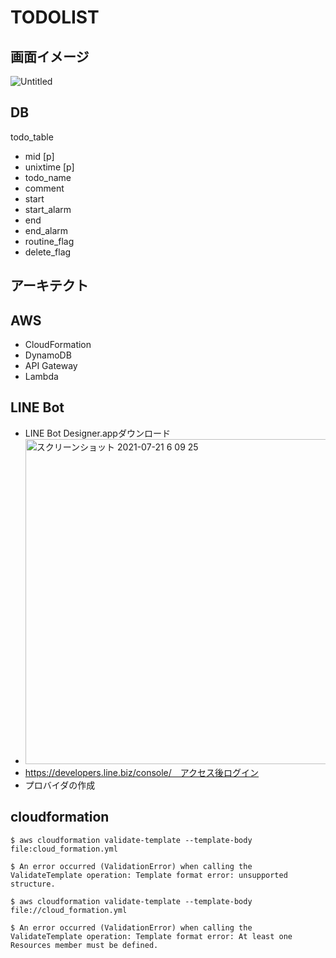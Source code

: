# TODOLIST

## 画面イメージ
![Untitled](https://user-images.githubusercontent.com/22611735/126231053-ef22a400-8a6a-4236-89c0-fbe5bc5bec66.jpg)

## DB
todo_table
- mid [p]
- unixtime [p]
- todo_name
- comment
- start
- start_alarm
- end
- end_alarm
- routine_flag
- delete_flag

## アーキテクト

## AWS
- CloudFormation
- DynamoDB
- API Gateway
- Lambda

## LINE Bot
- LINE Bot Designer.appダウンロード
- <img width="520" alt="スクリーンショット 2021-07-21 6 09 25" src="https://user-images.githubusercontent.com/22611735/126395763-47ed2917-ff86-416a-83b4-997cbd1338e6.png">
- https://developers.line.biz/console/　アクセス後ログイン
- プロバイダの作成

## cloudformation
```
$ aws cloudformation validate-template --template-body file:cloud_formation.yml 

$ An error occurred (ValidationError) when calling the ValidateTemplate operation: Template format error: unsupported structure.
```
 
```
$ aws cloudformation validate-template --template-body file://cloud_formation.yml 

$ An error occurred (ValidationError) when calling the ValidateTemplate operation: Template format error: At least one Resources member must be defined.
```
